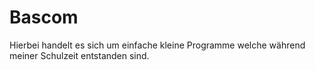 Bascom
======

Hierbei handelt es sich um einfache kleine Programme welche während meiner Schulzeit entstanden sind.
